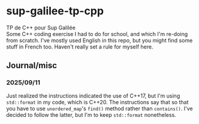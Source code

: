 # sup-galilee-tp-cpp
TP de C++ pour Sup Galilée\
Some C++ coding exercise I had to do for school, and which I'm re-doing from scratch.
I've mostly used English in this repo, but you might
find some stuff in French too. Haven't really set a rule for myself here.

## Journal/misc
### 2025/09/11
Just realized the instructions indicated the use of C++17, but I'm using `std::format` in my code, which
is C++20. The instructions say that so that you have to use `unordered_map`'s `find()` method rather
than `contains()`. I've decided to follow the latter, but I'm to keep `std::format` nonetheless.